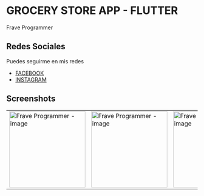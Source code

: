 # GROCERY STORE APP - FLUTTER

Frave Programmer

## Redes Sociales

Puedes seguirme en mis redes

- [FACEBOOK](https://www.facebook.com/fraveProgrammer)
- [INSTAGRAM](https://www.instagram.com/_frave)

## Screenshots

<table>
    <tr>
        <td><img src="https://user-images.githubusercontent.com/76232843/111890086-5a7a1180-89b4-11eb-83ad-0b96a12b9fbd.jpg" alt="Frave Programmer - image" width="200"></td>
        <td><img src="https://user-images.githubusercontent.com/76232843/111890094-78e00d00-89b4-11eb-8e07-38f8969dce2c.jpg" alt="Frave Programmer - image" width="200"></td>
        <td><img src="https://user-images.githubusercontent.com/76232843/111890116-99a86280-89b4-11eb-8a5b-b03c5e75d3ae.jpg" alt="Frave Programmer - image" width="200"></td>
    </tr>
</table>
